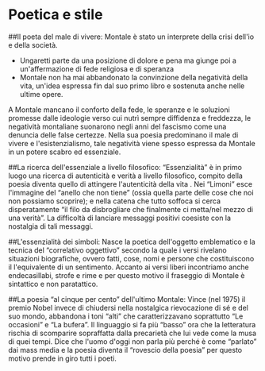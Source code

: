 # Poetica e stile

##Il poeta del male di vivere:
Montale è stato un interprete della crisi dell'io e della società.
* Ungaretti parte da una posizione di dolore e pena ma giunge poi a un'affermazione di fede religiosa e di speranza
* Montale non ha mai abbandonato la convinzione della negatività della vita, un'idea espressa  fin dal suo primo libro e sostenuta anche nelle ultime opere.

A Montale mancano il conforto della fede, le speranze e le soluzioni promesse dalle ideologie verso cui nutrì sempre diffidenza e freddezza, le negatività montaliane suonarono negli anni del fascismo come una denuncia delle false certezze. Nella sua poesia predominano il male di vivere e l'esistenzialismo, tale negatività viene spesso espressa da Montale in un potere scabro ed essenziale.

##La ricerca dell'essenziale a livello filosofico:
“Essenzialità” è in primo luogo  una ricerca di autenticità e verità a livello filosofico, compito della poesia diventa quello di attingere l'autenticità della vita . Nei “Limoni” esce l'immagine del “anello che non tiene” (ossia quella parte delle cose che noi non possiamo scoprire); e nella catena che tutto soffoca si cerca disperatamente “il filo da disbrogliare che finalmente ci metta/nel mezzo di una verità”. La difficoltà di lanciare messaggi positivi coesiste con la nostalgia di tali messaggi.

##L'essenzialità dei simboli:
Nasce la poetica dell'oggetto emblematico e la tecnica del “correlativo oggettivo” secondo la quale i versi rivelano situazioni biografiche, ovvero fatti, cose, nomi e persone che costituiscono il l'equivalente di un sentimento. Accanto ai versi liberi incontriamo anche endecasillabi, strofe e rime e per questo motivo il fraseggio di Montale è sintattico e non paratattico.

##La poesia “al cinque per cento” dell'ultimo Montale:
Vince (nel 1975) il premio Nobel invece di chiudersi nella nostalgica rievocazione di sé e del suo mondo, abbandona i toni “alti” che caratterizzavano soprattutto “Le occasioni” e “La bufera”. Il linguaggio si fa più “basso” ora che la letteratura rischia di scomparire sopraffatta dalla precarietà che lui vede come la musa di quei tempi. Dice che l'uomo d'oggi non parla più perché è come “parlato” dai mass media e la poesia diventa il “rovescio della poesia” per questo motivo prende  in giro tutti i poeti.
